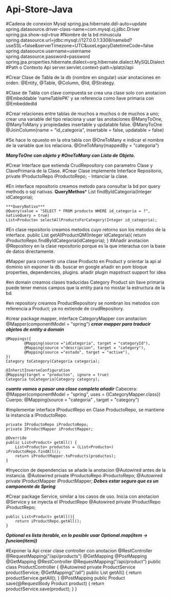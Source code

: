 # Api-Store-Java
#Cadena de conexion Mysql
spring.jpa.hibernate.ddl-auto=update
spring.datasource.driver-class-name=com.mysql.cj.jdbc.Driver
spring.jpa.show-sql=true
#Nombre de la bd minuscula
spring.datasource.url=jdbc:mysql://127.0.0.1:3308/namebd?useSSL=false&serverTimezone=UTC&useLegacyDatetimeCode=false
spring.datasource.username=username
spring.datasource.password=password
spring.jpa.properties.hibernate.dialect=org.hibernate.dialect.MySQLDialect
#Path o Contexto Api
server.servlet.context-path=/platzi/api

#Crear Clase de Tabla de la db (nombre en singular) usar anotaciones en orden.
@Entity, @Table, @Column, @Id, @Strategy.

#Clase de Tabla con clave compuesta se crea una clase solo con anotacion @Embeddable 'nameTablePK' y se referencia como
llave primaria con @EmbeddedId

#Crear relaciones entre tablas de muchos a muchos o de muchos a uno; crear una variable del tipo
relaciona y usar las anotaciones @ManyToOne, @ManyToMany y propiedades insertable y updatable false.
@ManyToOne
@JoinColumn(name = "id_categoria", insertable = false, updatable = false)

#Se hace lo opuesto en la otra tabla con @OneToMany e indicar el nombre de la variable que los relaciona.
@OneToMany(mappedBy = "categoria")

***ManyToOne con objeto y #OneToMany con Lista de Objeto.***

#Crear Interface que extienda CrudRepository con parametro Clase y ClavePrimaria de la Clase.
#Crear Clase implemente Interface Repositorio,
    private IProductoRepo iProductoRepo; - Intanciar la clase.

#En interface repositorio creamos metodo para consultar la bd por query methods o sql nativas.
    **QueryMethos***
    List<Producto> findByIdCategoria(Integer idCategoria);

    ***QueryNativo***
    @Query(value = "SELECT * FROM producto WHERE id_categoria = ?", nativeQuery = true)
    List<Producto> selectAllProductsForCategory(Integer id_categoria);

#En clase repositorio creamos metodos cuyo retorno son los metodos de la interface.
    public List<Producto> getAllProductQM(Integer idCategoria){
        return iProductoRepo.findByIdCategoria(idCategoria);
    }
#Añadir anotacion @Repository en la clase repositorio porque es la que interactua con la base de datos directamente.

#Mapper para convertir una clase Producto en Product y orientar la api al dominio sin exponer la db.
buscar en google añadir en pom bloque properties, dependencies, plugins.
añadir plugin mapstruct support for idea

#en domain creamos clases traducidas Category Product sin llave primaria puede tener menos campos que la entity para no mostar
la estructura de la bd.

#en repository creamos ProductRepository se nombran los metodos con referencia a Product; ya no extiende de crudRepository.

#crear package mapper, interface CategoryMapper con anotacion: @Mapper(componentModel = "spring")
***crear mapper para traducir objetos de entity a domain***

    @Mappings({
            @Mapping(source ="idCategoria", target = "categoryId"),
            @Mapping(source ="descripcion", target = "category"),
            @Mapping(source ="estado", target = "active"),
    })
    Category toCategory(Categoria categoria);

    @InheritInverseConfiguration
    @Mapping(target = "productos", ignore = true)
    Categoria toCategoria(Category category);

***cuanto vamos a pasar una clase completa añadir***
    Cabecera: @Mapper(componentModel = "spring", uses = {ICategoryMapper.class})
    Cuerpo: @Mapping(source = "categoria" , target = "category")

#implementar interface IProductRepo en Clase ProductoRepo, se mantiene la instancia a IProductoRepo.

    private IProductoRepo iProductoRepo;
    private IProductMapper iProductMapper;

    @Override
    public List<Product> getAll() {
        List<Producto> productos = (List<Producto>) iProductoRepo.findAll();
        return iProductMapper.toProducts(productos);
    }
#Inyeccion de dependencias se añade la anotacion @Autowired antes de la instancia.
    @Autowired
    private IProductoRepo iProductoRepo;
    @Autowired
    private IProductMapper iProductMapper;
***Debes estar seguro que es un componente de Spring***

#Crear package Service, similar a los casos de uso. Inicia con anotacion @Service y se inyecta el IProductRepo
    @Autowired
    private IProductRepo iProductRepo;

    public List<Product> getAll(){
        return iProductRepo.getAll();
    }
***Optional es lista iterable, en lo posible usar Optional<Product>.map(item -> funcion(item))***

#Exponer la Api crear clase controller con anotacion @RestController @RequestMapping("/api/products")
@GetMapping @PostMapping @GetMapping
@RestController
@RequestMapping("/api/product")
public class ProductController {
    @Autowired
    private ProductService productService;
    @GetMapping("/all")
    public List<Product> getAll() {
        return productService.getAll();
    }
    @PostMapping
    public Product save(@RequestBody Product product) {
        return productService.save(product);
    }
    }
